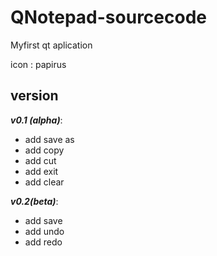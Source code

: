 # QNotepad-sourcecode
Myfirst qt aplication

icon : papirus

## version
***v0.1 (alpha)***:
 - add save as
 - add copy
 - add cut
 - add exit
 - add clear
 
***v0.2(beta)***:
 - add save
 - add undo
 - add redo
